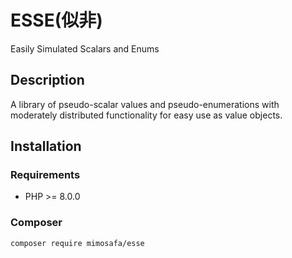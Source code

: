 # ESSE(似非)

Easily Simulated Scalars and Enums

## Description

A library of pseudo-scalar values and pseudo-enumerations with moderately distributed functionality for easy use as value objects.

## Installation

### Requirements

- PHP >= 8.0.0

### Composer

```
composer require mimosafa/esse
```
